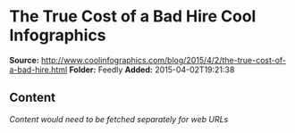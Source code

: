 # The True Cost of a Bad Hire Cool Infographics

**Source:** http://www.coolinfographics.com/blog/2015/4/2/the-true-cost-of-a-bad-hire.html
**Folder:** Feedly
**Added:** 2015-04-02T19:21:38




## Content
*Content would need to be fetched separately for web URLs*
